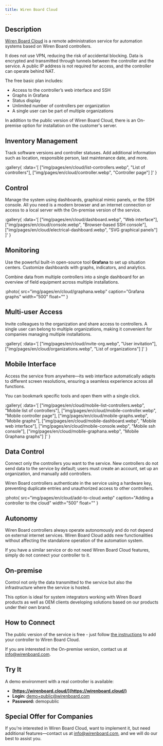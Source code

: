 ```yaml
---
title: Wiren Board Cloud
---
```


## Description  
[Wiren Board Cloud](https://wirenboard.cloud/) is a remote administration service for automation systems based on Wiren Board controllers.  

It does not use VPN, reducing the risk of accidental blocking. Data is encrypted and transmitted through tunnels between the controller and the service. A public IP address is not required for access, and the controller can operate behind NAT.  

The free basic plan includes:  
- Access to the controller’s web interface and SSH  
- Graphs in Grafana  
- Status display  
- Unlimited number of controllers per organization  
- A single user can be part of multiple organizations  

In addition to the public version of Wiren Board Cloud, there is an On-premise option for installation on the customer's server.  

## Inventory Management  
Track software versions and controller statuses. Add additional information such as location, responsible person, last maintenance date, and more.  

:gallery{
    :data='[
        ["img/pages/en/cloud/list-controllers.webp", "List of controllers"],
        ["img/pages/en/cloud/controller.webp", "Controller page"]
    ]'
}

## Control  
Manage the system using dashboards, graphical mimic panels, or the SSH console. All you need is a modern browser and an internet connection or access to a local server with the On-premise version of the service.  

:gallery{
    :data='[
        ["img/pages/en/cloud/dashboard.webp", "Web interface"],
        ["img/pages/en/cloud/console.webp", "Browser-based SSH console"],
        ["img/pages/en/cloud/electrical-dashboard.webp", "SVG graphical panels"]
    ]'
}

## Monitoring  
Use the powerful built-in open-source tool **Grafana** to set up situation centers. Customize dashboards with graphs, indicators, and analytics.  

Combine data from multiple controllers into a single dashboard for an overview of field equipment across multiple installations.  

:photo{
    src="img/pages/en/cloud/graphana.webp"
    caption="Grafana graphs"
    width="500"
    float=""
}

## Multi-user Access  
Invite colleagues to the organization and share access to controllers. A single user can belong to multiple organizations, making it convenient for companies managing multiple installations.  

:gallery{
    :data='[
        ["img/pages/en/cloud/invite-org.webp", "User invitation"],
        ["img/pages/en/cloud/organizations.webp", "List of organizations"]
    ]'
}

## Mobile Interface  
Access the service from anywhere—its web interface automatically adapts to different screen resolutions, ensuring a seamless experience across all functions.  

You can bookmark specific tools and open them with a single click.  

:gallery{
    :data='[
        ["img/pages/en/cloud/mobile-list-controllers.webp", "Mobile list of controllers"],
        ["img/pages/en/cloud/mobile-controller.webp", "Mobile controller page"],
        ["img/pages/en/cloud/mobile-graphs.webp", "Mobile graphs"],
        ["img/pages/en/cloud/mobile-dashboard.webp", "Mobile web interface"],
        ["img/pages/en/cloud/mobile-console.webp", "Mobile ssh console"],
        ["img/pages/en/cloud/mobile-graphana.webp", "Mobile Graphana graphs"]
    ]'
}

## Data Control  
Connect only the controllers you want to the service. New controllers do not send data to the service by default; users must create an account, set up an organization, and manually add controllers.  

Wiren Board controllers authenticate in the service using a hardware key, preventing duplicate entries and unauthorized access to other controllers.  

:photo{
    src="img/pages/en/cloud/add-to-cloud.webp"
    caption="Adding a controller to the cloud"
    width="500"
    float=""
}

## Autonomy  
Wiren Board controllers always operate autonomously and do not depend on external internet services. Wiren Board Cloud adds new functionalities without affecting the standalone operation of the automation system.  

If you have a similar service or do not need Wiren Board Cloud features, simply do not connect your controller to it.  

## On-premise  
Control not only the data transmitted to the service but also the infrastructure where the service is hosted.  

This option is ideal for system integrators working with Wiren Board products as well as OEM clients developing solutions based on our products under their own brand.  

## How to Connect  
The public version of the service is free - just follow [the instructions](https://wirenboard.com/wiki/Wiren_Board_Cloud) to add your controller to Wiren Board Cloud.  

If you are interested in the On-premise version, contact us at [info@wirenboard.com](mailto:info@wirenboard.com).  

## Try It  
A demo environment with a real controller is available:  

- **[https://wirenboard.cloud/](https://wirenboard.cloud/)**
- **Login:** demo+public@wirenboard.com  
- **Password:** demopublic  

## Special Offer for Companies  
If you're interested in Wiren Board Cloud, want to implement it, but need additional features—contact us at [info@wirenboard.com](mailto:info@wirenboard.com), and we will do our best to assist you.
